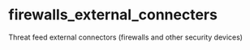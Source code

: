 # firewalls_external_connecters
Threat feed external connectors (firewalls and other security devices) 
